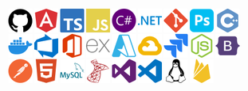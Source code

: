 <p float="left">
  <img width="48" src=".github/simple-icons/github.svg">
  <img width="48" src=".github/simple-icons/angular.svg">
  <img width="48" src=".github/simple-icons/typescript.svg">
  <img width="48" src=".github/simple-icons/javascript.svg">
  <img width="48" src=".github/simple-icons/csharp.svg">
  <img width="48" src=".github/simple-icons/dotnet.svg">
  <img width="48" src=".github/simple-icons/git.svg">
  <img width="48" src=".github/simple-icons/adobephotoshop.svg">
  <img width="48" src=".github/simple-icons/cplusplus.svg">
  <img width="48" src=".github/simple-icons/docker.svg">
  <img width="48" src=".github/simple-icons/azuredevops.svg">
  <img width="48" src=".github/simple-icons/microsoftoffice.svg">
  <img width="48" src=".github/simple-icons/express.svg">
  <img width="48" src=".github/simple-icons/microsoftazure.svg">
  <img width="48" src=".github/simple-icons/googlecloud.svg">
  <img width="48" src=".github/simple-icons/jira.svg">
  <img width="48" src=".github/simple-icons/nodedotjs.svg">
  <img width="48" src=".github/simple-icons/bootstrap.svg">
  <img width="48" src=".github/simple-icons/postman.svg">
  <img width="48" src=".github/simple-icons/html5.svg">
  <img width="48" src=".github/simple-icons/mysql.svg">
  <img width="48" src=".github/simple-icons/microsoftsqlserver.svg">
  <img width="48" src=".github/simple-icons/visualstudio.svg">
  <img width="48" src=".github/simple-icons/visualstudiocode.svg">
  <img width="48" src=".github/simple-icons/linux.svg">
  <img width="48" src=".github/simple-icons/firebase.svg">
</p>

<!--
  Icons Source:
  https://simpleicons.org/
-->
